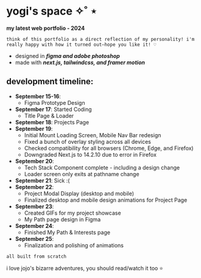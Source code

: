 # yogi's space ✧˚ ⋆
**my latest web portfolio - 2024**

`think of this portfolio as a direct reflection of my personality! i'm really happy with how it turned out—hope you like it! ♡`

- designed in _**figma and adobe photoshop**_
- made with _**next.js, tailwindcss, and framer motion**_

## development timeline:
- **September 15-16**:
  - Figma Prototype Design
- **September 17**: Started Coding
  - Title Page & Loader
- **September 18**: Projects Page
- **September 19**:
  - Initial Mount Loading Screen, Mobile Nav Bar redesign
  - Fixed a bunch of overlay styling across all devices
  - Checked compatibility for all browsers (Chrome, Edge, and Firefox)
  - Downgraded Next.js to 14.2.10 due to error in Firefox
- **September 20**:
  - Tech Stack Component complete - including a design change
  - Loader screen only exits at pathname change
- **September 21**: Sick :(
- **September 22**:
  - Project Modal Display (desktop and mobile)
  - Finalized desktop and mobile design animations for Project Page
- **September 23**:
  - Created GIFs for my project showcase
  - My Path page design in Figma
- **September 24**:
  - Finished My Path & Interests page
- **September 25**:
  - Finalization and polishing of animations

` all built from scratch `

i love jojo's bizarre adventures, you should read/watch it too ⭐
